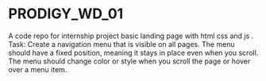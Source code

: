 # PRODIGY_WD_01
A code repo for internship project basic landing page with html css and js . Task:  Create a navigation menu that is visible on all pages. The menu should have a fixed position, meaning it stays in place even when you scroll. The menu should change color or style when you scroll the page or hover over a menu item.
